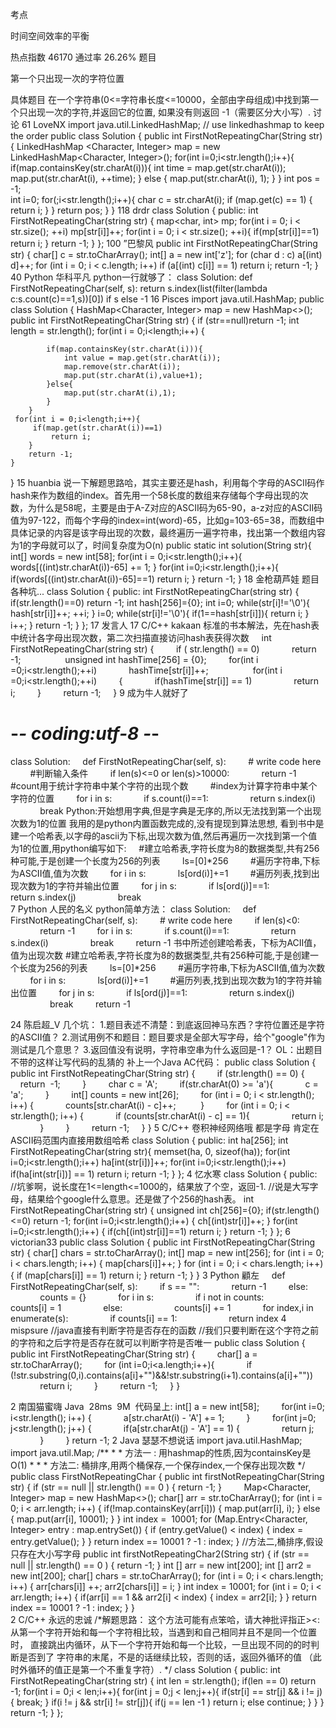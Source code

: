 考点    

时间空间效率的平衡

热点指数    46170
通过率    26.26%
题目    

第一个只出现一次的字符位置


具体题目    在一个字符串(0<=字符串长度<=10000，全部由字母组成)中找到第一个只出现一次的字符,并返回它的位置, 如果没有则返回 -1（需要区分大小写）.
讨论    61
LoveNX
import java.util.LinkedHashMap;
// use linkedhashmap to keep the order
public class Solution {
    public int FirstNotRepeatingChar(String str) {
		LinkedHashMap <Character, Integer> map = new LinkedHashMap<Character, Integer>();
		for(int i=0;i<str.length();i++){
			if(map.containsKey(str.charAt(i))){
				int time = map.get(str.charAt(i));
				map.put(str.charAt(i), ++time);
			}
			else {
				map.put(str.charAt(i), 1);
			}
		}
    	int pos = -1;  	
    	int i=0;
    	for(;i<str.length();i++){
    		char c = str.charAt(i);
    		if (map.get(c) == 1) {
				return i;
			} 
    	}
    	return pos;
	}
}
118
drdr
class Solution {
public:
    int FirstNotRepeatingChar(string str) {
        map<char, int> mp;
        for(int i = 0; i < str.size(); ++i)
            mp[str[i]]++;
        for(int i = 0; i < str.size(); ++i){
            if(mp[str[i]]==1)
                return i;
        }
        return -1;
    }
};
100
&rdquo;巴黎风
public int FirstNotRepeatingChar(String str)
	{
		char[] c = str.toCharArray();
		int[] a = new int['z'];
		for (char d : c)
			a[(int) d]++;
		for (int i = 0; i < c.length; i++)
			if (a[(int) c[i]] == 1)
				return i;
		return -1;
	}
40
Python
华科平凡
python一行就够了： 
class Solution:
    def FirstNotRepeatingChar(self, s):
        return s.index(list(filter(lambda c:s.count(c)==1,s))[0]) if s else -1
16
Pisces
import java.util.HashMap;
public class Solution {
   HashMap<Character, Integer> map = new HashMap<>();
    public int FirstNotRepeatingChar(String str) {
        if (str==null)return -1;
        int length = str.length();
        for(int i = 0;i<length;i++) {
            
            if(map.containsKey(str.charAt(i))){
                int value = map.get(str.charAt(i));
                map.remove(str.charAt(i));
                map.put(str.charAt(i),value+1);
            }else{
                map.put(str.charAt(i),1);
            }
        }
     for(int i = 0;i<length;i++){
         if(map.get(str.charAt(i))==1)
             return i;
     	}
        return -1;   
	}
}
15
huanbia
  说一下解题思路哈，其实主要还是hash，利用每个字母的ASCII码作hash来作为数组的index。首先用一个58长度的数组来存储每个字母出现的次数，为什么是58呢，主要是由于A-Z对应的ASCII码为65-90，a-z对应的ASCII码值为97-122，而每个字母的index=int(word)-65，比如g=103-65=38，而数组中具体记录的内容是该字母出现的次数，最终遍历一遍字符串，找出第一个数组内容为1的字母就可以了，时间复杂度为O(n) 
public static int solution(String str){
    int[] words = new int[58];
    for(int i = 0;i<str.length();i++){
        words[((int)str.charAt(i))-65] += 1;
    }
    for(int i=0;i<str.length();i++){
        if(words[((int)str.charAt(i))-65]==1)
            return i;
    }
    return -1;
}
18
金枪葫芦娃
题目各种坑...
class Solution {
public:
    int FirstNotRepeatingChar(string str) {
        if(str.length()==0)
            return -1;
        int hash[256]={0};
        int i=0;
        while(str[i]!='\0'){
            hash[str[i]]++;
            ++i;
        }
        i=0;
        while(str[i]!='\0'){
            if(1==hash[str[i]]){
                return i;
            }
            i++;
        }
        return -1;
    }
};
17
发言人
17
C/C++
kakaan
  标准的书本解法，先在hash表中统计各字母出现次数，第二次扫描直接访问hash表获得次数 
    int FirstNotRepeatingChar(string str) {
        if ( str.length() == 0)
            return -1;
        
        unsigned int hashTime[256] = {0};
        for(int i =0;i<str.length();++i)
            hashTime[str[i]]++;
        
        for(int i =0;i<str.length();++i)
        {
            if(hashTime[str[i]] == 1)
                return i;
        }
        return -1;
    }
9
成为牛人就好了
# -*- coding:utf-8 -*-
class Solution:
    def FirstNotRepeatingChar(self, s):
        # write code here
        #判断输入条件
        if len(s)<=0 or len(s)>10000:
            return -1
        #count用于统计字符串中某个字符的出现个数
        #index为计算字符串中某个字符的位置
        for i in s:
            if s.count(i)==1:
                return s.index(i)
                break
   Python:开始想用字典,但是字典是无序的,所以无法找到第一个出现次数为1的位置    我用的是python内置函数完成的,没有提现到算法思想,    看到书中是建一个哈希表,以字母的ascii为下标,出现次数为值,然后再遍历一次找到第一个值为1的位置,用python编写如下:        #建立哈希表,字符长度为8的数据类型,共有256种可能,于是创建一个长度为256的列表         ls=[0]*256         #遍历字符串,下标为ASCII值,值为次数         for i in s:             ls[ord(i)]+=1         #遍历列表,找到出现次数为1的字符并输出位置         for j in s:             if ls[ord(j)]==1:                 return s.index(j)                 break     
7
Python
人民的名义
  python简单方法：   class Solution:
    def FirstNotRepeatingChar(self, s):
        # write code here
        if len(s)<0:
            return -1
        for i in s:
            if s.count(i)==1:
                return s.index(i)
                break
        return -1
 书中所述创建哈希表，下标为ACII值，值为出现次数   #建立哈希表,字符长度为8的数据类型,共有256种可能,于是创建一个长度为256的列表
        ls=[0]*256
        #遍历字符串,下标为ASCII值,值为次数
        for i in s:
            ls[ord(i)]+=1
        #遍历列表,找到出现次数为1的字符并输出位置
        for j in s:
            if ls[ord(j)]==1:
                return s.index(j)
                break
        return -1
  
24
陈启超_V
  几个坑： 
  1.题目表述不清楚：到底返回神马东西？字符位置还是字符的ASCII值？ 
  2.测试用例不和题目：题目要求是全部大写字母，给个"google"作为测试是几个意思？ 
  3.返回值没有说明，字符串空串为什么返回是-1？ 
  OL：出题目不带的这样让写代码的乱猜的 
  补上一个Java AC代码： 
public class Solution {
public int FirstNotRepeatingChar(String str) {
        if (str.length() == 0) {
            return  -1;
        }
        char c = 'A';
        if(str.charAt(0) >= 'a'){
            c = 'a';
        }
        int[] counts = new int[26];
        for (int i = 0; i < str.length(); i++) {
            counts[str.charAt(i) - c]++; 
        }
        for (int i = 0; i < str.length(); i++) {
            if (counts[str.charAt(i) - c] == 1){
                return i;
            }
        }
        return -1;
    }
}
5
C/C++
卷积神经网络哦
都是字母 肯定在ASCII码范围内直接用数组哈希 class Solution {
public:
    int ha[256];
    int FirstNotRepeatingChar(string str){
        memset(ha, 0, sizeof(ha));
        for(int i=0;i<str.length();i++) ha[int(str[i])]++;
        for(int i=0;i<str.length();i++) if(ha[int(str[i])] == 1) return i;
        return -1;
    }
};
4
忆水寒
class Solution {
public:
//坑爹啊，说长度在1<=length<=1000的，结果放了个空，返回-1.
//说是大写字母，结果给个google什么意思。还是做了个256的hash表。
    int FirstNotRepeatingChar(string str) {
        unsigned int ch[256]={0};
        if(str.length()<=0) return -1;
        for(int i=0;i<str.length();i++)
        {
                ch[(int)str[i]]++;
        }
        for(int i=0;i<str.length();i++)
        {
            if(ch[(int)str[i]]==1)
                return i;
        }
        return -1;
    }
};
6
victorian33
public class Solution {
    public int FirstNotRepeatingChar(String str) {
        char[] chars = str.toCharArray();
        int[] map = new int[256];
        for (int i = 0; i < chars.length; i++) {
            map[chars[i]]++;
        }
        for (int i = 0; i < chars.length; i++) {
            if (map[chars[i]] == 1) return i;
        }
        return -1;
    }
} 
3
Python
顧左
    def FirstNotRepeatingChar(self, s):
        if s == "":
            return -1
        else:
            counts = {}
            for i in s:
                if i not in counts:
                    counts[i] = 1
                else:
                    counts[i] += 1
            for index,i in enumerate(s):
                if counts[i] == 1:
                    return index
4
mispsure
//java直接有判断字符是否存在的函数
//我们只要判断在这个字符之前的字符和之后字符是否存在就可以判断字符是否唯一
public class Solution {
    public int FirstNotRepeatingChar(String str) {
        char[] a = str.toCharArray();
        for (int i=0;i<a.length;i++){
            if (!str.substring(0,i).contains(a[i]+"")&&!str.substring(i+1).contains(a[i]+""))
                return i;
        }
        return -1;
    }
}
 
2
南国猫蜜嗨
  Java  28ms  9M  代码呈上:    int[] a = new int[58];          for(int i=0; i<str.length(); i++) {             a[str.charAt(i) - 'A'] += 1;         }         for(int j=0; j<str.length(); j++) {             if(a[str.charAt(j) - 'A'] == 1) {                 return j;             }         } return -1;
2
Java
瑟瑟不想说话
import java.util.HashMap; import java.util.Map;  /**  *  *  方法一 : 用hashmap的性质,因为containsKey是O(1) *  *  *  方法二: 桶排序,用两个桶保存,一个保存index,一个保存出现次数 */ public class FirstNotRepeatingChar {    public int firstNotRepeatingChar(String str) {  if (str == null || str.length() == 0 ) {  return -1;  }         Map<Character, Integer> map = new HashMap<>();  char[] arr = str.toCharArray();  for (int i = 0; i < arr.length; i++) {  if(!map.containsKey(arr[i])) {  map.put(arr[i], i);  } else {  map.put(arr[i], 10001);  }  }  int index =  10001;  for (Map.Entry<Character, Integer> entry : map.entrySet()) {  if (entry.getValue() < index) {  index = entry.getValue();  }  }  return index == 10001 ? -1 : index;  }    //方法二,桶排序,假设只存在大小写字母  public int firstNotRepeatingChar2(String str) {  if (str == null || str.length() == 0 ) {  return -1;  }  int [] arr = new int[200];  int [] arr2 = new int[200];  char[] chars = str.toCharArray();  for (int i = 0; i < chars.length; i++) {  arr[chars[i]] ++;  arr2[chars[i]] = i;  }  int index = 10001;  for (int i = 0; i < arr.length; i++) {  if(arr[i] == 1 && arr2[i] < index) {  index = arr2[i];  }  }  return index == 10001 ? -1 : index;   } }   
2
C/C++
永远的忠诚
   /*解题思路：
  这个方法可能有点笨哈，请大神批评指正><:
    从第一个字符开始和每一个字符相比较，当遇到和自己相同并且不是同一个位置时，
直接跳出内循环，从下一个字符开始和每一个比较，一旦出现不同的的时判断是否到了
字符串的末尾，不是的话继续比较，否则的话，返回外循环的值
（此时外循环的值正是第一个不重复字符）.
 */
 class Solution {
public:
    int FirstNotRepeatingChar(string str) {
        int len = str.length();
        if(len == 0)
            return -1;
        for(int i = 0;i < len;i++){
            for(int j = 0;j < len;j++){
                if(str[i] == str[j] && i != j){
                    break;
                }
                if(i != j && str[i] != str[j]){
                    if(j == len -1 )
                        return i;
                    else
                        continue;
                }
            }
        }
        return -1;
    }
};   
